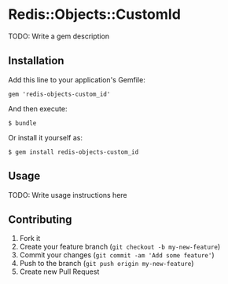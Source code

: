 # Redis::Objects::CustomId

TODO: Write a gem description

## Installation

Add this line to your application's Gemfile:

    gem 'redis-objects-custom_id'

And then execute:

    $ bundle

Or install it yourself as:

    $ gem install redis-objects-custom_id

## Usage

TODO: Write usage instructions here

## Contributing

1. Fork it
2. Create your feature branch (`git checkout -b my-new-feature`)
3. Commit your changes (`git commit -am 'Add some feature'`)
4. Push to the branch (`git push origin my-new-feature`)
5. Create new Pull Request
